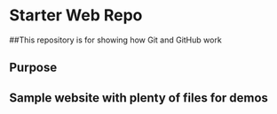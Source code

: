 # Starter Web Repo

##This repository is for showing how Git and GitHub work

## Purpose

## Sample website with plenty of files for demos